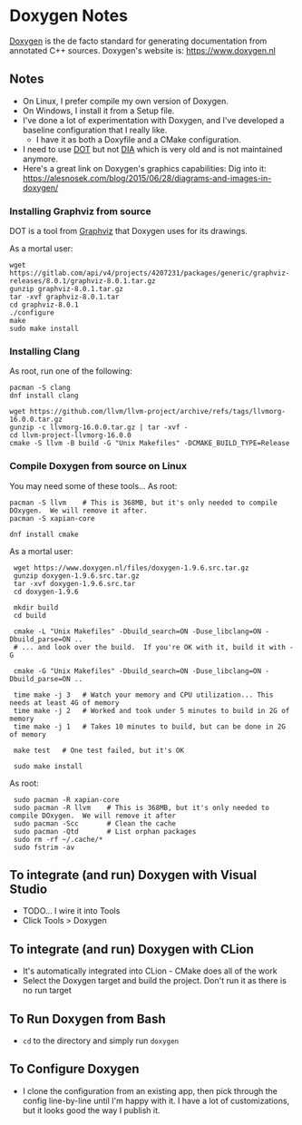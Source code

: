 Doxygen Notes
=============

[Doxygen] is the de facto standard for generating documentation from annotated
C++ sources.  Doxygen's website is:  https://www.doxygen.nl

## Notes
- On Linux, I prefer compile my own version of Doxygen.
- On Windows, I install it from a Setup file.
- I've done a lot of experimentation with Doxygen, and I've developed a
  baseline configuration that I really like.
    - I have it as both a Doxyfile and a CMake configuration.
- I need to use [DOT](https://graphviz.org ) but
  not [DIA](http://dia-installer.de) which is very old and is not maintained
  anymore.
- Here's a great link on Doxygen's graphics capabilities:  Dig into it:  https://alesnosek.com/blog/2015/06/28/diagrams-and-images-in-doxygen/


### Installing Graphviz from source
DOT is a tool from [Graphviz] that Doxygen uses for its drawings.

As a mortal user:

    wget https://gitlab.com/api/v4/projects/4207231/packages/generic/graphviz-releases/8.0.1/graphviz-8.0.1.tar.gz
    gunzip graphviz-8.0.1.tar.gz
    tar -xvf graphviz-8.0.1.tar
    cd graphviz-8.0.1
    ./configure
    make
    sudo make install


### Installing Clang
As root, run one of the following:

    pacman -S clang
    dnf install clang

    wget https://github.com/llvm/llvm-project/archive/refs/tags/llvmorg-16.0.0.tar.gz
    gunzip -c llvmorg-16.0.0.tar.gz | tar -xvf -
    cd llvm-project-llvmorg-16.0.0
    cmake -S llvm -B build -G "Unix Makefiles" -DCMAKE_BUILD_TYPE=Release



### Compile Doxygen from source on Linux
You may need some of these tools...  As root:

    pacman -S llvm    # This is 368MB, but it's only needed to compile DOxygen.  We will remove it after.
    pacman -S xapian-core

    dnf install cmake

As a mortal user:

     wget https://www.doxygen.nl/files/doxygen-1.9.6.src.tar.gz
     gunzip doxygen-1.9.6.src.tar.gz
     tar -xvf doxygen-1.9.6.src.tar
     cd doxygen-1.9.6

     mkdir build
     cd build

     cmake -L "Unix Makefiles" -Dbuild_search=ON -Duse_libclang=ON -Dbuild_parse=ON ..
     # ... and look over the build.  If you're OK with it, build it with -G
     
     cmake -G "Unix Makefiles" -Dbuild_search=ON -Duse_libclang=ON -Dbuild_parse=ON ..

     time make -j 3   # Watch your memory and CPU utilization... This needs at least 4G of memory
     time make -j 2   # Worked and took under 5 minutes to build in 2G of memory
     time make -j 1   # Takes 10 minutes to build, but can be done in 2G of memory

     make test   # One test failed, but it's OK

     sudo make install

As root:

     sudo pacman -R xapian-core
     sudo pacman -R llvm    # This is 368MB, but it's only needed to compile DOxygen.  We will remove it after
     sudo pacman -Scc       # Clean the cache
     sudo pacman -Qtd       # List orphan packages
     sudo rm -rf ~/.cache/*   
     sudo fstrim -av 

## To integrate (and run) Doxygen with Visual Studio
- TODO... I wire it into Tools
- Click Tools > Doxygen

## To integrate (and run) Doxygen with CLion
- It's automatically integrated into CLion - CMake does all of the work
- Select the Doxygen target and build the project.  Don't run it as there is no run target

## To Run Doxygen from Bash
- `cd` to the directory and simply run `doxygen`

## To Configure Doxygen
- I clone the configuration from an existing app, then pick through the config
  line-by-line until I'm happy with it.  I have a lot of customizations, but
  it looks good the way I publish it.

[Doxygen]:  https://www.doxygen.nl
[Graphviz]:  https://graphviz.org
